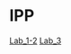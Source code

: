 # IPP

[Lab_1-2](https://github.com/UnnemotionalHyena/IPP/tree/master/Lab_1-2)
[Lab_3](https://github.com/UnnemotionalHyena/IPP/tree/master/Lab_3)
